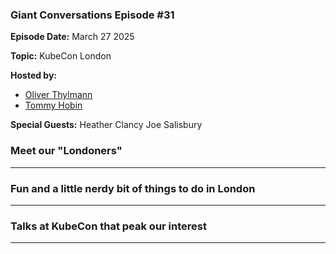 ### Giant Conversations Episode #31

**Episode Date:** March 27 2025

**Topic:**
KubeCon London

**Hosted by:** 

* [Oliver Thylmann](https://twitter.com/othylmann)
* [Tommy Hobin](https://twitter.com/tommyhobin)

**Special Guests:**
Heather Clancy
Joe Salisbury


### Meet our "Londoners"
------------------------------------------------------------------------------------------------------------------------------

### Fun and a little nerdy bit of things to do in London  
------------------------------------------------------------------------------------------------------------------------------

### Talks at KubeCon that peak our interest 
------------------------------------------------------------------------------------------------------------------------------




